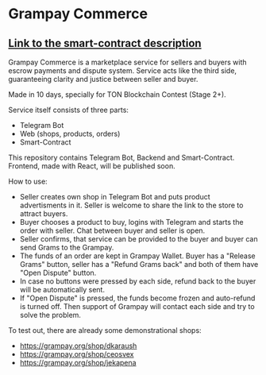 # Grampay Commerce

## [Link to the smart-contract description](https://github.com/dkaraush/grampay-commerce/tree/master/smc)

Grampay Commerce is a marketplace service for sellers and buyers with escrow payments and dispute system. Service acts like the third side, guaranteeing clarity and justice between seller and buyer.

Made in 10 days, specially for TON Blockchain Contest (Stage 2+).

Service itself consists of three parts:
- Telegram Bot
- Web (shops, products, orders)
- Smart-Contract

This repository contains Telegram Bot, Backend and Smart-Contract. Frontend, made with React, will be published soon.

How to use:
- Seller creates own shop in Telegram Bot and puts product advertisments in it. Seller is welcome to share the link to the store to attract buyers.
- Buyer chooses a product to buy, logins with Telegram and starts the order with seller. Chat between buyer and seller is open.
- Seller confirms, that service can be provided to the buyer and buyer can send Grams to the Grampay.
- The funds of an order are kept in Grampay Wallet. Buyer has a "Release Grams" button, seller has a "Refund Grams back" and both of them have "Open Dispute" button.
- In case no buttons were pressed by each side, refund back to the buyer will be automatically sent. 
- If "Open Dispute" is pressed, the funds become frozen and auto-refund is turned off. Then support of Grampay will contact each side and try to solve the problem.

To test out, there are already some demonstrational shops:
- https://grampay.org/shop/dkaraush
- https://grampay.org/shop/ceosvex
- https://grampay.org/shop/jekapena